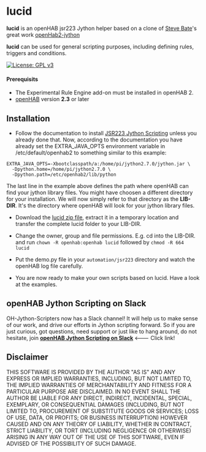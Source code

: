 # lucid
**lucid** is an openHAB jsr223 Jython helper based on a clone of [Steve Bate](https://github.com/steve-bate)'s great work [openHab2-jython](https://github.com/OH-Jython-Scripters/openhab2-jython)

**lucid** can be used for general scripting purposes, including defining rules, triggers and conditions.

[![License: GPL v3](https://img.shields.io/badge/License-GPL%20v3-blue.svg)](https://www.gnu.org/licenses/gpl-3.0)

#### Prerequisits
* The Experimental Rule Engine add-on must be installed in openHAB 2.
* [openHAB](https://docs.openhab.org/index.html) version **2.3** or later

## Installation
* Follow the documentation to install [JSR223 Jython Scripting](https://www.openhab.org/docs/configuration/jsr223-jython.html) unless you already done that. Now, according to the documentation you have already set the EXTRA_JAVA_OPTS environment variable in /etc/default/openhab2 to something similar to this example:
```
EXTRA_JAVA_OPTS=-Xbootclasspath/a:/home/pi/jython2.7.0/jython.jar \
  -Dpython.home=/home/pi/jython2.7.0 \
  -Dpython.path=/etc/openhab2/lib/python
```
The last line in the example above defines the path where openHAB can find your jython library files. You might have choosen a different directory for your installation. We will now simply refer to that directory as the **LIB-DIR**. It's the directory where openHAB will look for your jython library files.

* Download the [lucid zip file](https://github.com/OH-Jython-Scripters/lucid/archive/master.zip), extract it in a temporary location and transfer the complete lucid folder to your LIB-DIR.
* Change the owner, group and file permissions. E.g. cd into the LIB-DIR. and run `chown -R openhab:openhab lucid` followed by `chmod -R 664 lucid`

* Put the demo.py file in your `automation/jsr223` directory and watch the openHAB log file carefully.

* You are now ready to make your own scripts based on lucid. Have a look at the examples.

## openHAB Jython Scripting on Slack
OH-Jython-Scripters now has a Slack channel! It will help us to make sense of our work, and drive our efforts in Jython scripting forward. So if you are just curious, got questions, need support or just like to hang around, do not hesitate, join [**openHAB Jython Scripting on Slack**](https://join.slack.com/t/besynnerlig/shared_invite/enQtMzI3NzIyNTAzMjM1LTdmOGRhOTAwMmIwZWQ0MTNiZTU0MTY0MDk3OTVkYmYxYjE4NDE4MjcxMjg1YzAzNTJmZDM3NzJkYWU2ZDkwZmY) <--- Click link!

## Disclaimer
THIS SOFTWARE IS PROVIDED BY THE AUTHOR "AS IS" AND ANY EXPRESS OR IMPLIED WARRANTIES, INCLUDING, BUT NOT LIMITED TO, THE IMPLIED WARRANTIES OF MERCHANTABILITY AND FITNESS FOR A PARTICULAR PURPOSE ARE DISCLAIMED. IN NO EVENT SHALL THE AUTHOR BE LIABLE FOR ANY DIRECT, INDIRECT, INCIDENTAL, SPECIAL, EXEMPLARY, OR CONSEQUENTIAL DAMAGES (INCLUDING, BUT NOT LIMITED TO, PROCUREMENT OF SUBSTITUTE GOODS OR SERVICES; LOSS OF USE, DATA, OR PROFITS; OR BUSINESS INTERRUPTION) HOWEVER CAUSED AND ON ANY THEORY OF LIABILITY, WHETHER IN CONTRACT, STRICT LIABILITY, OR TORT (INCLUDING NEGLIGENCE OR OTHERWISE) ARISING IN ANY WAY OUT OF THE USE OF THIS SOFTWARE, EVEN IF ADVISED OF THE POSSIBILITY OF SUCH DAMAGE.
